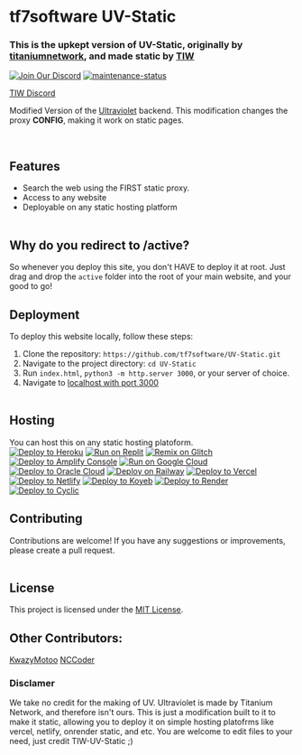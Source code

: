 # tf7software UV-Static
### This is the upkept version of UV-Static, originally by [titaniumnetwork](https://github.com/titaniumnetwork-dev/Ultraviolet), and made static by [TIW](https://github.com/TheTIW/UV-Static)

[![Join Our Discord](https://img.shields.io/badge/Join%20Our-Discord-purple)](https://discord.gg/Ex2nZUWuHF) [![maintenance-status](https://img.shields.io/badge/maintenance-actively--developed-brightgreen.svg)](https://github.com/tf7software/UV-Static/commits/main/)





[TIW Discord](https://discord.com/invite/XctyeqGGt4)


Modified Version of the <a href="https://github.com/titaniumnetwork-dev/Ultraviolet-App" target="blank">Ultraviolet</a> backend. This modification changes the proxy **CONFIG**, making it work on static pages. 


</center> <br>

## Features

- Search the web using the FIRST static proxy.
- Access to any website
- Deployable on any static hosting platform
<br><br>

## Why do you redirect to /active?
So whenever you deploy this site, you don't HAVE to deploy it at root. Just drag and drop the ```active``` folder into the root of your main website, and your good to go!

## Deployment

To deploy this website locally, follow these steps:

1. Clone the repository: ```https://github.com/tf7software/UV-Static.git```
3. Navigate to the project directory: `cd UV-Static`
4. Run `index.html`, ```python3 -m http.server 3000```, or your server of choice.
5. Navigate to [localhost with port 3000](http://localhost:3000/)
<br><br>

## Hosting

You can host this on any static hosting platoform. <br>
[![Deploy to Heroku](https://binbashbanana.github.io/deploy-buttons/buttons/remade/heroku.svg)](https://heroku.com/deploy/?template=https://github.com/tf7software/UV-Static/)
[![Run on Replit](https://binbashbanana.github.io/deploy-buttons/buttons/remade/replit.svg)](https://replit.com/github/tf7software/UV-Static/)
[![Remix on Glitch](https://binbashbanana.github.io/deploy-buttons/buttons/remade/glitch.svg)](https://glitch.com/edit/#!/import/github/tf7software/UV-Static/)
[![Deploy to Amplify Console](https://binbashbanana.github.io/deploy-buttons/buttons/remade/amplifyconsole.svg)](https://console.aws.amazon.com/amplify/home#/deploy?repo=https://github.com/tf7software/UV-Static/)
[![Run on Google Cloud](https://binbashbanana.github.io/deploy-buttons/buttons/remade/googlecloud.svg)](https://deploy.cloud.run/?git_repo=https://github.com/tf7software/UV-Static/)
[![Deploy to Oracle Cloud](https://binbashbanana.github.io/deploy-buttons/buttons/remade/oraclecloud.svg)](https://cloud.oracle.com/resourcemanager/stacks/create?zipUrl=https://github.com/tf7software/UV-Static//archive/refs/heads/main.zip)
[![Deploy on Railway](https://binbashbanana.github.io/deploy-buttons/buttons/remade/railway.svg)](https://railway.app/new/template?template=https://github.com/tf7software/UV-Static/)
[![Deploy to Vercel](https://binbashbanana.github.io/deploy-buttons/buttons/remade/vercel.svg)](https://vercel.com/new/clone?repository-url=https://github.com/tf7software/UV-Static/)
[![Deploy to Netlify](https://binbashbanana.github.io/deploy-buttons/buttons/remade/netlify.svg)](https://app.netlify.com/start/deploy?repository=https://github.com/tf7software/UV-Static/)
[![Deploy to Koyeb](https://binbashbanana.github.io/deploy-buttons/buttons/remade/koyeb.svg)](https://app.koyeb.com/deploy?type=git&repository=github.com/tf7software/UV-Static/&branch=Main&name=)
[![Deploy to Render](https://binbashbanana.github.io/deploy-buttons/buttons/remade/render.svg)](https://render.com/deploy?repo=https://github.com/tf7software/UV-Static/)
[![Deploy to Cyclic](https://binbashbanana.github.io/deploy-buttons/buttons/remade/cyclic.svg)](https://app.cyclic.sh/api/app/deploy/tf7software/UV-Static/)
## Contributing

Contributions are welcome! If you have any suggestions or improvements, please create a pull request.
<br><br>
## License

This project is licensed under the [MIT License](LICENSE).

## Other Contributors:
[KwazyMotoo](https://github.com/KwazyMotoo)
[NCCoder](https://github.com/NCCoder)

### Disclamer
We take no credit for the making of UV. Ultraviolet is made by Titanium Network, and therefore isn't ours. This is just a modification built to it to make it static, allowing you to deploy it on simple hosting platofrms like vercel, netlify, onrender static, and etc. You are welcome to edit files to your need, just credit TIW-UV-Static ;)
